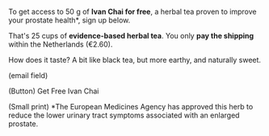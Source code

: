 To get access to 50 g of **Ivan Chai for free**, a herbal tea proven to improve your prostate health*, sign up below.

That's 25 cups of **evidence-based herbal tea**. You only **pay the shipping** within the Netherlands (€2.60).

How does it taste? A bit like black tea, but more earthy, and naturally sweet.

(email field)

(Button) Get Free Ivan Chai

(Small print) *The European Medicines Agency has approved this herb to reduce the lower urinary tract symptoms associated with an enlarged prostate.
